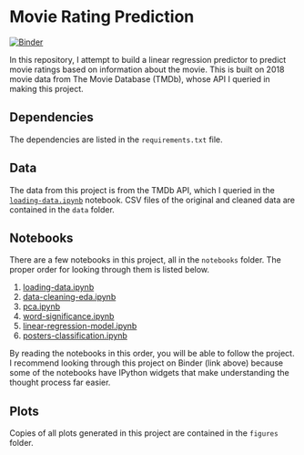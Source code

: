 # Movie Rating Prediction

[![Binder](https://mybinder.org/badge_logo.svg)](https://mybinder.org/v2/gh/chrispyles/movie-rating-prediction/master?filepath=notebooks)

In this repository, I attempt to build a linear regression predictor to predict movie ratings based on information about the movie. This is built on 2018 movie data from The Movie Database (TMDb), whose API I queried in making this project.

## Dependencies

The dependencies are listed in the `requirements.txt` file.

## Data

The data from this project is from the TMDb API, which I queried in the [`loading-data.ipynb`](notebooks/loading-data.ipynb) notebook. CSV files of the original and cleaned data are contained in the `data` folder.

## Notebooks

There are a few notebooks in this project, all in the `notebooks` folder. The proper order for looking through them is listed below.

1. [loading-data.ipynb](loading-data.ipynb)
2. [data-cleaning-eda.ipynb](data-cleaning-eda.ipynb)
3. [pca.ipynb](pca.ipynb)
4. [word-significance.ipynb](word-significance.ipynb)
5. [linear-regression-model.ipynb](linear-regression-model.ipynb)
6. [posters-classification.ipynb](posters-classification.ipynb)

By reading the notebooks in this order, you will be able to follow the project. I recommend looking through this project on Binder (link above) because some of the notebooks have IPython widgets that make understanding the thought process far easier.

## Plots

Copies of all plots generated in this project are contained in the `figures` folder.
